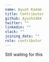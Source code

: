 ```yaml
---
name: Ayush Kadam
title: Contributor
github: Ayush1404
twitter: ""
linkedin: ""
slack: ""
joining_date: ""
role: contributor
---
```


Still waiting for this
